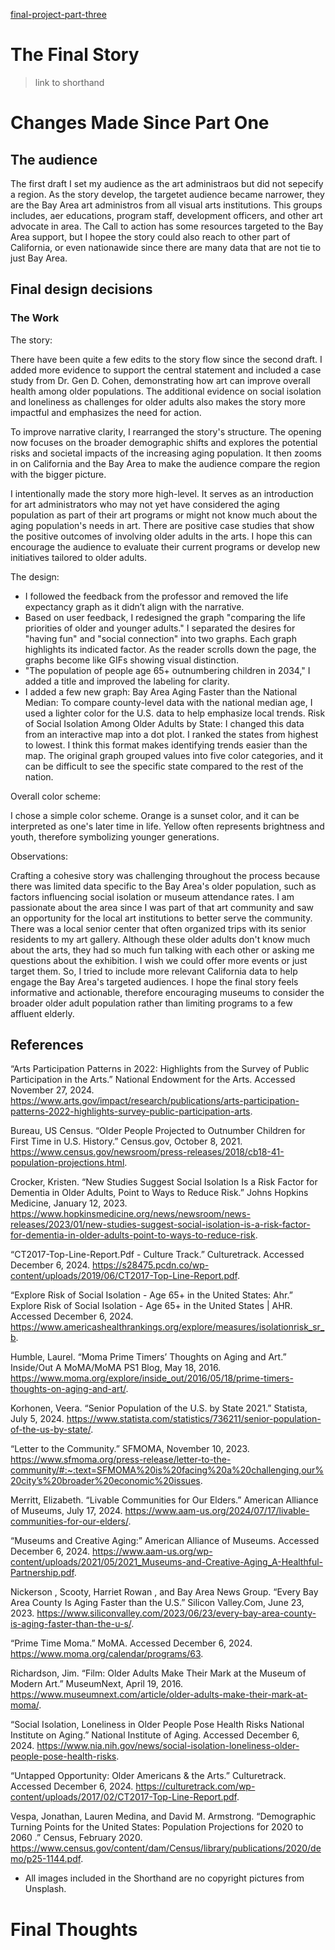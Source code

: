 [final-project-part-three](https://diliu-cmu.github.io/liu-portfolio/)

# The Final Story
> link to shorthand

# Changes Made Since Part One


## The audience
The first draft I set my audience as the art administraos but did not sepecify a region. As the story develop, the targetet audience became narrower, they are the Bay Area art administros from all visual arts institutions. This groups includes, aer educations, program staff, development officers, and other art advocate in area. The Call to action has some resources targeted to the Bay Area support, but I hopee the story could also reach to other part of California, or even nationawide since there are many data that are not tie to just Bay Area.


## Final design decisions

### The Work

The story:

There have been quite a few edits to the story flow since the second draft. I added more evidence to support the central statement and included a case study from Dr. Gen D. Cohen, demonstrating how art can improve overall health among older populations. The additional evidence on social isolation and loneliness as challenges for older adults also makes the story more impactful and emphasizes the need for action. 

To improve narrative clarity, I rearranged the story's structure. The opening now focuses on the broader demographic shifts and explores the potential risks and societal impacts of the increasing aging population. It then zooms in on California and the Bay Area to make the audience compare the region with the bigger picture. 

I intentionally made the story more high-level. It serves as an introduction for art administrators who may not yet have considered the aging population as part of their art programs or might not know much about the aging population's needs in art. There are positive case studies that show the positive outcomes of involving older adults in the arts. I hope this can encourage the audience to evaluate their current programs or develop new initiatives tailored to older adults. 


The design:

- I followed the feedback from the professor and removed the life expectancy graph as it didn’t align with the narrative.
- Based on user feedback, I redesigned the graph "comparing the life priorities of older and younger adults." I separated the desires for "having fun" and "social connection" into two graphs. Each graph highlights its indicated factor. As the reader scrolls down the page, the graphs become like GIFs showing visual distinction.
- "The population of people age 65+ outnumbering children in 2034," I  added a title and improved the labeling for clarity.
- I added a few new graph:
Bay Area Aging Faster than the National Median: To compare county-level data with the national median age, I used a lighter color for the U.S. data to help emphasize local trends.
Risk of Social Isolation Among Older Adults by State: I changed this data from an interactive map into a dot plot. I ranked the states from highest to lowest. I think this format makes identifying trends easier than the map. The original graph grouped values into five color categories, and it can be difficult to see the specific state compared to the rest of the nation.
  
Overall color scheme:

I chose a simple color scheme. Orange is a sunset color, and it can be interpreted as one's later time in life. Yellow often represents brightness and youth, therefore symbolizing younger generations.


Observations: 

Crafting a cohesive story was challenging throughout the process because there was limited data specific to the Bay Area's older population, such as factors influencing social isolation or museum attendance rates. I am passionate about the area since I was part of that art community and saw an opportunity for the local art institutions to better serve the community. There was a local senior center that often organized trips with its senior residents to my art gallery. Although these older adults don't know much about the arts, they had so much fun talking with each other or asking me questions about the exhibition. I wish we could offer more events or just target them. So, I tried to include more relevant California data to help engage the Bay Area's targeted audiences. I hope the final story feels informative and actionable, therefore encouraging museums to consider the broader older adult population rather than limiting programs to a few affluent elderly. 



## References

“Arts Participation Patterns in 2022: Highlights from the Survey of Public Participation in the Arts.” National Endowment for the Arts. Accessed November 27, 2024. https://www.arts.gov/impact/research/publications/arts-participation-patterns-2022-highlights-survey-public-participation-arts. 

Bureau, US Census. “Older People Projected to Outnumber Children for First Time in U.S. History.” Census.gov, October 8, 2021. https://www.census.gov/newsroom/press-releases/2018/cb18-41-population-projections.html. 

Crocker, Kristen. “New Studies Suggest Social Isolation Is a Risk Factor for Dementia in Older Adults, Point to Ways to Reduce Risk.” Johns Hopkins Medicine, January 12, 2023. https://www.hopkinsmedicine.org/news/newsroom/news-releases/2023/01/new-studies-suggest-social-isolation-is-a-risk-factor-for-dementia-in-older-adults-point-to-ways-to-reduce-risk. 

“CT2017-Top-Line-Report.Pdf - Culture Track.” Culturetrack. Accessed December 6, 2024. https://s28475.pcdn.co/wp-content/uploads/2019/06/CT2017-Top-Line-Report.pdf. 

“Explore Risk of Social Isolation - Age 65+ in the United States: Ahr.” Explore Risk of Social Isolation - Age 65+ in the United States | AHR. Accessed December 6, 2024. https://www.americashealthrankings.org/explore/measures/isolationrisk_sr_b. 

Humble, Laurel. “Moma Prime Timers’ Thoughts on Aging and Art.” Inside/Out A MoMA/MoMA PS1 Blog, May 18, 2016. https://www.moma.org/explore/inside_out/2016/05/18/prime-timers-thoughts-on-aging-and-art/. 

Korhonen, Veera. “Senior Population of the U.S. by State 2021.” Statista, July 5, 2024. https://www.statista.com/statistics/736211/senior-population-of-the-us-by-state/. 

“Letter to the Community.” SFMOMA, November 10, 2023. https://www.sfmoma.org/press-release/letter-to-the-community/#:~:text=SFMOMA%20is%20facing%20a%20challenging,our%20city’s%20broader%20economic%20issues. 

Merritt, Elizabeth. “Livable Communities for Our Elders.” American Alliance of Museums, July 17, 2024. https://www.aam-us.org/2024/07/17/livable-communities-for-our-elders/. 

“Museums and Creative Aging:” American Alliance of Museums. Accessed December 6, 2024. https://www.aam-us.org/wp-content/uploads/2021/05/2021_Museums-and-Creative-Aging_A-Healthful-Partnership.pdf. 

Nickerson , Scooty, Harriet Rowan , and Bay Area News Group. “Every Bay Area County Is Aging Faster than the U.S.” Silicon Valley.Com, June 23, 2023. https://www.siliconvalley.com/2023/06/23/every-bay-area-county-is-aging-faster-than-the-u-s/. 

“Prime Time Moma.” MoMA. Accessed December 6, 2024. https://www.moma.org/calendar/programs/63. 

Richardson, Jim. “Film: Older Adults Make Their Mark at the Museum of Modern Art.” MuseumNext, April 19, 2016. https://www.museumnext.com/article/older-adults-make-their-mark-at-moma/. 

“Social Isolation, Loneliness in Older People Pose Health Risks National Institute on Aging.” National Institute of Aging. Accessed December 6, 2024. https://www.nia.nih.gov/news/social-isolation-loneliness-older-people-pose-health-risks. 

“Untapped Opportunity: Older Americans & the Arts.” Culturetrack. Accessed December 6, 2024. https://culturetrack.com/wp-content/uploads/2017/02/CT2017-Top-Line-Report.pdf. 

Vespa, Jonathan, Lauren Medina, and David M. Armstrong. “Demographic Turning Points for the United States: Population Projections for 2020 to 2060 .” Census, February 2020. https://www.census.gov/content/dam/Census/library/publications/2020/demo/p25-1144.pdf. 

- All images included in the Shorthand are no copyright pictures from Unsplash.

# Final Thoughts


